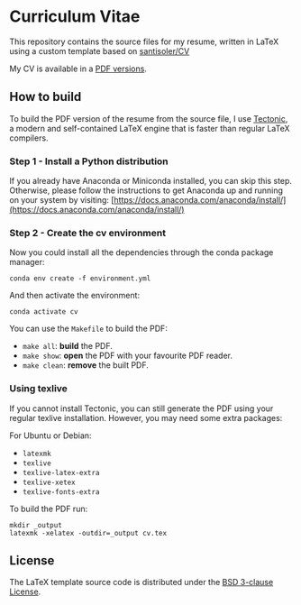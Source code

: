 # Curriculum Vitae

This repository contains the source files for my resume, written in LaTeX using a custom template based on [santisoler/CV](https://github.com/santisoler/cv)

My CV is available in a [PDF versions](https://raw.githubusercontent.com/aguspesce/cv-latex/gh-pages/resume.pdf).

## How to build

To build the PDF version of the resume from the source file, I use
[Tectonic](https://tectonic-typesetting.github.io/en-US/), a modern and self-contained LaTeX engine that is faster than regular LaTeX compilers.

### Step 1 - Install a Python distribution

If you already have Anaconda or Miniconda installed, you can skip this step. 
Otherwise, please follow the instructions to get Anaconda up and running on your system by visiting: [https://docs.anaconda.com/anaconda/install/](https://docs.anaconda.com/anaconda/install/)

### Step 2 - Create the cv environment

Now you could install all the dependencies through the conda package manager:

```
conda env create -f environment.yml
```

And then activate the environment:

```
conda activate cv
```

You can use the `Makefile` to build the PDF:

- `make all`: **build** the PDF.
- `make show`: **open** the PDF with your favourite PDF reader.
- `make clean`: **remove** the built PDF.

### Using texlive

If you cannot install Tectonic, you can still generate the PDF using your regular texlive installation.
However, you may need some extra packages:

For Ubuntu or Debian:

- `latexmk`
- `texlive`
- `texlive-latex-extra`
- `texlive-xetex`
- `texlive-fonts-extra`

To build the PDF run:

```
mkdir _output
latexmk -xelatex -outdir=_output cv.tex
```

## License

The LaTeX template source code is distributed under the [BSD 3-clause
License](https://opensource.org/licenses/BSD-3-Clause).
